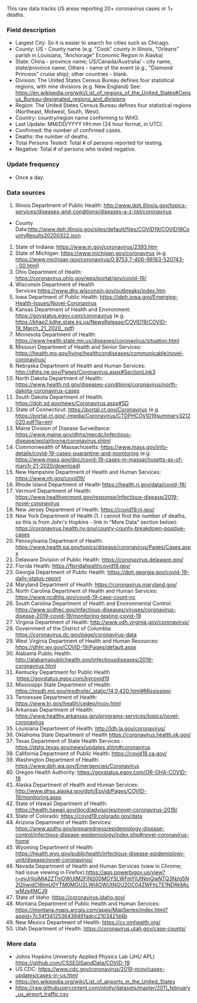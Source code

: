 This raw data tracks US areas reporting 20+ coronavirus cases or 1+ deaths.

### Field description
* Largest City: So it is easier to search for cities such as Chicago.
* County: US - County name (e.g. "Cook" county in Illinois, "Orleans" parish in Louisiana, "Anchorage" Economic Region in Alaska)
* State: China - province name; US/Canada/Australia/ - city name, state/province name; Others - name of the event (e.g., "Diamond Princess" cruise ship); other countries - blank.
* Division: The United States Census Bureau defines four statistical regions, with nine divisions (e.g. New England) See: https://en.wikipedia.org/wiki/List_of_regions_of_the_United_States#Census_Bureau-designated_regions_and_divisions
* Region: The United States Census Bureau defines four statistical regions (Northeast, Midwest, South, West).
* Country: country/region name conforming to WHO.
* Last Update: MM/DD/YYYY HH:mm  (24 hour format, in UTC).
* Confirmed: the number of confirmed cases.
* Deaths: the number of deaths.
* Total Persons Tested: Total # of persons reported for testing.
* Negative: Total # of persons who tested negative.

### Update frequency
* Once a day.

### Data sources
1. Illinois Department of Public Health: http://www.dph.illinois.gov/topics-services/diseases-and-conditions/diseases-a-z-list/coronavirus
  * County Data:http://www.dph.illinois.gov/sites/default/files/COVID19/COVID19CountyResults20200322.json
1. State of Indiana: https://www.in.gov/coronavirus/2393.htm
1. State of Michigan: https://www.michigan.gov/coronavirus (e.g. https://www.michigan.gov/coronavirus/0,9753,7-406-98163-520743--,00.html)
1. Ohio Department of Health: https://coronavirus.ohio.gov/wps/portal/gov/covid-19/
1. Wisconsin Department of Health Services:https://www.dhs.wisconsin.gov/outbreaks/index.htm
1. Iowa Department of Public Health: https://idph.iowa.gov/Emerging-Health-Issues/Novel-Coronavirus
1. Kansas Department of Health and Environment: https://govstatus.egov.com/coronavirus (e.g. https://khap2.kdhe.state.ks.us/NewsRelease/COVID19/COVID-19_March_21_2020_.pdf)
1. Minnesota Department of Health: https://www.health.state.mn.us/diseases/coronavirus/situation.html
1. Missouri Department of Health and Senior Services: https://health.mo.gov/living/healthcondiseases/communicable/novel-coronavirus/
1. Nebraska Department of Health and Human Services: http://dhhs.ne.gov/Pages/Coronavirus.aspx#SectionLink3
1. North Dakota Department of Health: https://www.health.nd.gov/diseases-conditions/coronavirus/north-dakota-coronavirus-cases
1. South Dakota Department of Health: https://doh.sd.gov/news/Coronavirus.aspx#SD
1. State of Connecticut: https://portal.ct.gov/Coronavirus (e.g. https://portal.ct.gov/-/media/Coronavirus/CTDPHCOVID19summary3212020.pdf?la=en)
1. Maine Division of Disease Surveillance: https://www.maine.gov/dhhs/mecdc/infectious-disease/epi/airborne/coronavirus.shtml
1. Commonwealth of Massachusetts: https://www.mass.gov/info-details/covid-19-cases-quarantine-and-monitoring (e.g. https://www.mass.gov/doc/covid-19-cases-in-massachusetts-as-of-march-21-2020/download)
1. New Hampshire Department of Health and Human Services: https://www.nh.gov/covid19/
1. Rhode Island Department of Health https://health.ri.gov/data/covid-19/
1. Vermont Department of Health: https://www.healthvermont.gov/response/infectious-disease/2019-novel-coronavirus
1. New Jersey Department of Health: https://covid19.nj.gov/
1. New York Department of Health (1. I cannot find the number of deaths, so this is from John's Hopkins - link in "More Data" section below): https://coronavirus.health.ny.gov/county-county-breakdown-positive-cases
1. Pennsylvania Department of Health: https://www.health.pa.gov/topics/disease/coronavirus/Pages/Cases.aspx
1. Delaware Division of Public Health: https://coronavirus.delaware.gov/
1. Florida Health: https://floridahealthcovid19.gov/
1. Georgia Department of Public Health: https://dph.georgia.gov/covid-19-daily-status-report
1. Maryland Department of Health: https://coronavirus.maryland.gov/
1. North Carolina Department of Health and Human Services: https://www.ncdhhs.gov/covid-19-case-count-nc
1. South Carolina Department of Health and Environmental Control: https://www.scdhec.gov/infectious-diseases/viruses/coronavirus-disease-2019-covid-19/monitoring-testing-covid-19
1. Virginia Department of Health: http://www.vdh.virginia.gov/coronavirus/
1. Government of the District of Columbia: https://coronavirus.dc.gov/page/coronavirus-data
1. West Virginia Department of Health and Human Resources: https://dhhr.wv.gov/COVID-19/Pages/default.aspx
1. Alabama Public Health: http://alabamapublichealth.gov/infectiousdiseases/2019-coronavirus.html
1. Kentucky Department for Public Health :https://govstatus.egov.com/kycovid19
1. Mississippi State Department of Health: https://msdh.ms.gov/msdhsite/_static/14,0,420.html#Mississippi
1. Tennessee Department of Health: https://www.tn.gov/health/cedep/ncov.html
1. Arkansas Department of Health: https://www.healthy.arkansas.gov/programs-services/topics/novel-coronavirus
1. Louisiana Department of Health: http://ldh.la.gov/coronavirus/
1. Oklahoma State Department of Health https://coronavirus.health.ok.gov/
1. Texas Department of State Health Services : https://dshs.texas.gov/news/updates.shtm#coronavirus
1. California Department of Public Health: https://covid19.ca.gov/
1. Washington Department of Health: https://www.doh.wa.gov/Emergencies/Coronavirus
1. Oregon Health Authority: https://govstatus.egov.com/OR-OHA-COVID-19
1. Alaska Department of Health and Human Services: http://www.dhss.alaska.gov/dph/Epi/id/Pages/COVID-19/monitoring.aspx
1. State of Hawaii Department of Health: https://health.hawaii.gov/docd/advisories/novel-coronavirus-2019/
1. State of Colorado: https://covid19.colorado.gov/data
1. Arizona Department of Health Services: https://www.azdhs.gov/preparedness/epidemiology-disease-control/infectious-disease-epidemiology/index.php#novel-coronavirus-home
1. Wyoming Department of Health: https://health.wyo.gov/publichealth/infectious-disease-epidemiology-unit/disease/novel-coronavirus/
1. Nevada Department of Health and Human Services (view in Chrome; had issue viewing in Firefox):https://app.powerbigov.us/view?r=eyJrIjoiMjA2ZThiOWUtM2FlNS00MGY5LWFmYjUtNmQwNTQ3Nzg5N2I2IiwidCI6ImU0YTM0MGU2LWI4OWUtNGU2OC04ZWFhLTE1NDRkMjcwMzk4MCJ9
1. State of Idaho :https://coronavirus.idaho.gov/
1. Montana Department of Public Health and Human Services: https://montana.maps.arcgis.com/apps/MapSeries/index.html?appid=7c34f3412536439491adcc2103421d4b
1. New Mexico Department of Health: https://cv.nmhealth.org/
1. Utah Department of Health: https://coronavirus.utah.gov/case-counts/

### More data
* Johns Hopkins University Applied Physics Lab (JHU APL) https://github.com/CSSEGISandData/COVID-19
* US CDC: https://www.cdc.gov/coronavirus/2019-ncov/cases-updates/cases-in-us.html
* https://en.wikipedia.org/wiki/List_of_airports_in_the_United_States
* https://raw.githubusercontent.com/plotly/datasets/master/2011_february_us_airport_traffic.csv
